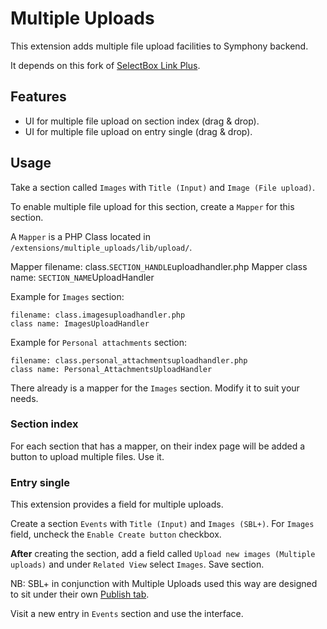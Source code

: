 # Multiple Uploads

This extension adds multiple file upload facilities to Symphony backend.

It depends on this fork of [SelectBox Link Plus](https://github.com/vlad-ghita/selectbox_link_field_plus).


## Features

- UI for multiple file upload on section index (drag & drop).
- UI for multiple file upload on entry single (drag & drop).

## Usage

Take a section called `Images` with `Title (Input)` and `Image (File upload)`.

To enable multiple file upload for this section, create a `Mapper` for this section.

A `Mapper` is a PHP Class located in `/extensions/multiple_uploads/lib/upload/`.

Mapper filename: class.`SECTION_HANDLE`uploadhandler.php
Mapper class name: `SECTION_NAME`UploadHandler

Example for `Images` section:

    filename: class.imagesuploadhandler.php
    class name: ImagesUploadHandler

Example for `Personal attachments` section:

    filename: class.personal_attachmentsuploadhandler.php
    class name: Personal_AttachmentsUploadHandler

There already is a mapper for the `Images` section. Modify it to suit your needs.

### Section index

For each section that has a mapper, on their index page will be added a button to upload multiple files. Use it.

### Entry single

This extension provides a field for multiple uploads.

Create a section `Events` with `Title (Input)` and `Images (SBL+)`. For `Images` field, uncheck the `Enable Create button` checkbox.

**After** creating the section, add a field called `Upload new images (Multiple uploads)` and under `Related View` select `Images`. Save section.

NB: SBL+ in conjunction with Multiple Uploads used this way are designed to sit under their own [Publish tab](http://symphonyextensions.com/extensions/publish_tabs/).

Visit a new entry in `Events` section and use the interface.
